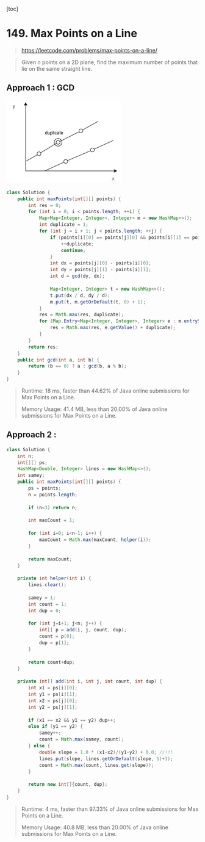 [toc]

#  149. Max Points on a Line

> https://leetcode.com/problems/max-points-on-a-line/

> Given *n* points on a 2D plane, find the maximum number of points that lie on the same straight line.

## Approach 1 : GCD

![](images\149.png)

```java
class Solution {
    public int maxPoints(int[][] points) {
        int res = 0;
        for (int i = 0; i < points.length; ++i) {
            Map<Map<Integer, Integer>, Integer> m = new HashMap<>();
            int duplicate = 1;
            for (int j = i + 1; j < points.length; ++j) {
                if (points[i][0] == points[j][0] && points[i][1] == points[j][1]) {
                    ++duplicate; 
                    continue;
                }
                int dx = points[j][0] - points[i][0];
                int dy = points[j][1] - points[i][1];
                int d = gcd(dy, dx);

                Map<Integer, Integer> t = new HashMap<>();
                t.put(dx / d, dy / d);
                m.put(t, m.getOrDefault(t, 0) + 1);
            }
            res = Math.max(res, duplicate);
            for (Map.Entry<Map<Integer, Integer>, Integer> e : m.entrySet()) {
                res = Math.max(res, e.getValue() + duplicate);
            }
        }
        return res;
    }
    public int gcd(int a, int b) {
        return (b == 0) ? a : gcd(b, a % b);
    }
}
```
>Runtime: 18 ms, faster than 44.62% of Java online submissions for Max Points on a Line.
>
>Memory Usage: 41.4 MB, less than 20.00% of Java online submissions for Max Points on a Line.

## Approach 2 : 

```java
class Solution {
    int n;
    int[][] ps;
    HashMap<Double, Integer> lines = new HashMap<>();
    int samey;
    public int maxPoints(int[][] points) {
        ps = points;
        n = points.length;
        
        if (n<3) return n;
        
        int maxCount = 1;
        
        for (int i=0; i<n-1; i++) {
            maxCount = Math.max(maxCount, helper(i));
        }
        
        return maxCount;
    }
    
    private int helper(int i) {
        lines.clear();
        
        samey = 1;
        int count = 1;
        int dup = 0;
        
        for (int j=i+1; j<n; j++) {
            int[] p = add(i, j, count, dup);
            count = p[0];
            dup = p[1];
        }
        
        return count+dup;
    }
    
    private int[] add(int i, int j, int count, int dup) {
        int x1 = ps[i][0];
        int y1 = ps[i][1];
        int x2 = ps[j][0];
        int y2 = ps[j][1];
        
        if (x1 == x2 && y1 == y2) dup++;
        else if (y1 == y2) {
            samey++;
            count = Math.max(samey, count);
        } else {
            double slope = 1.0 * (x1-x2)/(y1-y2) + 0.0; //!!!
            lines.put(slope, lines.getOrDefault(slope, 1)+1);
            count = Math.max(count, lines.get(slope));
        }
        
        return new int[]{count, dup};
    }
}
```

> Runtime: 4 ms, faster than 97.33% of Java online submissions for Max Points on a Line.
>
> Memory Usage: 40.8 MB, less than 20.00% of Java online submissions for Max Points on a Line.